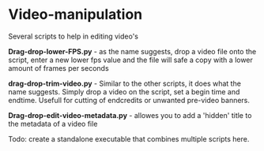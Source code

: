 # Video-manipulation
Several scripts to help in editing video's

**Drag-drop-lower-FPS.py** - as the name suggests, drop a video file onto the script, enter a new lower fps value and the file will safe a copy with a lower amount of frames per seconds

**drag-drop-trim-video.py** - Similar to the other scripts, it does what the name suggests. Simply drop a video on the script, set a begin time and endtime. Usefull for cutting of endcredits or unwanted pre-video banners.

**Drag-drop-edit-video-metadata.py** - allowes you to add a 'hidden' title to the metadata of a video file


Todo: create a standalone executable that combines multiple scripts here.
